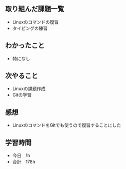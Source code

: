 ## 取り組んだ課題一覧
- Linuxのコマンドの復習
- タイピングの練習
## わかったこと
- 特になし
## 次やること
-  Linuxの課題作成
-  Gitの学習
## 感想
- LinuxのコマンドをGitでも使うので復習することにした
## 学習時間
- 今日　1h
- 合計　178h
